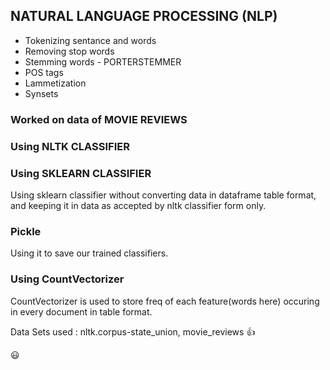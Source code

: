 ## NATURAL LANGUAGE PROCESSING (NLP) ##

* Tokenizing sentance and words
* Removing stop words
* Stemming words - PORTERSTEMMER
* POS tags
* Lammetization
* Synsets

### Worked on data of MOVIE REVIEWS ###

### Using NLTK CLASSIFIER ###

### Using SKLEARN CLASSIFIER ###
Using sklearn classifier without converting data in dataframe table format, and keeping it in data as accepted by nltk classifier form only.

### Pickle ###
Using it to save our trained classifiers.

### Using CountVectorizer ###
CountVectorizer is used to store freq of each feature(words here) occuring in every document in table format.


Data Sets used :  nltk.corpus-state_union, movie_reviews :+1: 

:smiley: